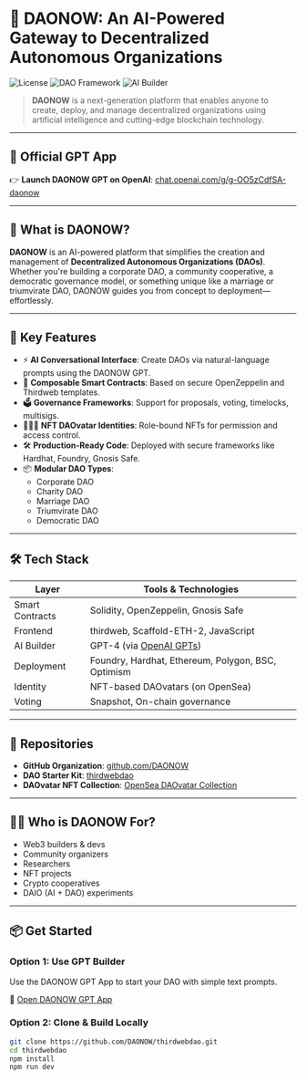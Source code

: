 # 🧠 DAONOW: An AI-Powered Gateway to Decentralized Autonomous Organizations

![License](https://img.shields.io/badge/license-MIT-blue.svg)
![DAO Framework](https://img.shields.io/badge/framework-thirdweb-orange.svg)
![AI Builder](https://img.shields.io/badge/built%20with-GPT%20Builder-ff69b4.svg)

> **DAONOW** is a next-generation platform that enables anyone to create, deploy, and manage decentralized organizations using artificial intelligence and cutting-edge blockchain technology.

---

## 🔗 Official GPT App
👉 **Launch DAONOW GPT on OpenAI**: [chat.openai.com/g/g-OO5zCdfSA-daonow](https://chat.openai.com/g/g-OO5zCdfSA-daonow)

---

## 📜 What is DAONOW?

**DAONOW** is an AI-powered platform that simplifies the creation and management of **Decentralized Autonomous Organizations (DAOs)**. Whether you're building a corporate DAO, a community cooperative, a democratic governance model, or something unique like a marriage or triumvirate DAO, DAONOW guides you from concept to deployment—effortlessly.

---

## 🚀 Key Features

- ⚡ **AI Conversational Interface**: Create DAOs via natural-language prompts using the DAONOW GPT.
- 🧱 **Composable Smart Contracts**: Based on secure OpenZeppelin and Thirdweb templates.
- 🗳️ **Governance Frameworks**: Support for proposals, voting, timelocks, multisigs.
- 🧑‍🤝‍🧑 **NFT DAOvatar Identities**: Role-bound NFTs for permission and access control.
- 🛠 **Production-Ready Code**: Deployed with secure frameworks like Hardhat, Foundry, Gnosis Safe.
- 📦 **Modular DAO Types**:
  - Corporate DAO
  - Charity DAO
  - Marriage DAO
  - Triumvirate DAO
  - Democratic DAO

---

## 🛠 Tech Stack

| Layer       | Tools & Technologies |
|-------------|----------------------|
| Smart Contracts | Solidity, OpenZeppelin, Gnosis Safe |
| Frontend       | thirdweb, Scaffold-ETH-2, JavaScript |
| AI Builder     | GPT-4 (via [OpenAI GPTs](https://chat.openai.com/g/g-OO5zCdfSA-daonow)) |
| Deployment     | Foundry, Hardhat, Ethereum, Polygon, BSC, Optimism |
| Identity       | NFT-based DAOvatars (on OpenSea) |
| Voting         | Snapshot, On-chain governance |

---

## 📁 Repositories

- **GitHub Organization**: [github.com/DAONOW](https://github.com/DAONOW)
- **DAO Starter Kit**: [thirdwebdao](https://github.com/DAONOW/thirdwebdao)
- **DAOvatar NFT Collection**: [OpenSea DAOvatar Collection](https://opensea.io/collection/daonow)

---

## 🧑‍💻 Who is DAONOW For?

- Web3 builders & devs
- Community organizers
- Researchers
- NFT projects
- Crypto cooperatives
- DAIO (AI + DAO) experiments

---

## 📦 Get Started

### Option 1: Use GPT Builder
Use the DAONOW GPT App to start your DAO with simple text prompts.

🔗 [Open DAONOW GPT App](https://chat.openai.com/g/g-OO5zCdfSA-daonow)

### Option 2: Clone & Build Locally

```bash
git clone https://github.com/DAONOW/thirdwebdao.git
cd thirdwebdao
npm install
npm run dev
```

